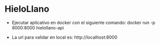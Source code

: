 # HieloLlano

* Ejecutar aplicativo en docker con el siguiente comando:
docker run -p 8000:8000 hielollano-api

* La url para validar en local es:
http://localhost:8000
